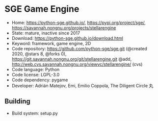 # SGE Game Engine

- Home: https://python-sge.github.io/, https://pypi.org/project/sge/, https://savannah.nongnu.org/projects/stellarengine
- State: mature, inactive since 2017
- Download: https://python-sge.github.io/download.html
- Keyword: framework, game engine, 2D
- Code repository: https://github.com/python-sge/sge.git (@created 2020, @stars 8, @forks 0), https://git.savannah.nongnu.org/git/stellarengine.git @add, http://web.cvs.savannah.nongnu.org/viewvc/stellarengine/ (cvs)
- Code language: Python
- Code license: LGPL-3.0
- Code dependency: pygame
- Developer: Adrián Matejov, Emi, Emilio Coppola, The Diligent Circle 丸

## Building

- Build system: setup.py
